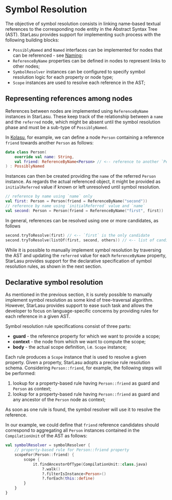# Symbol Resolution

The objective of symbol resolution consists in linking name-based textual references to the corresponding node entity in the Abstract Syntax Tree (AST). StarLasu provides support for implementing such process with the following building blocks:

* `PossiblyNamed` and `Named` interfaces can be implemented for nodes that can be referenced - see [Naming](https://github.com/Strumenta/StarLasu/blob/main/documentation/naming.md);
* `ReferenceByName` properties can be defined in nodes to represent links to other nodes;
* `SymbolResolver` instances can be configured to specify symbol resolution logic for each property or node type;
* `Scope` instances are used to resolve each reference in the AST;

## Representing references among nodes

References between nodes are implemented using `ReferenceByName` instances in StarLasu. These keep track of the relationship between a `name` and the `referred` node, which might be absent until the symbol resolution phase and must be a sub-type of `PossiblyNamed`. 

In [Kolasu](https://github.com/Strumenta/kolasu), for example, we can define a node `Person` containing a reference `friend` towards another `Person` as follows:
```kotlin
data class Person(
    override val name: String,
    val friend: ReferenceByName<Person> // <-- reference to another `Person`
) : PossiblyNamed
```
Instances can then be created providing the `name` of the referred `Person` instance. As regards the actual referenced object, it might be provided as `initialReferred` value if known or left unresolved until symbol resolution.
```kotlin
// reference by name using `name` only
val first: Person = Person(friend = ReferenceByName("second"))
// reference by name using `initialReferred` value and `name`
val second: Person = Person(friend = ReferenceByName("first", first))
```
In general, references can be resolved using one or more candidates, as follows
```kotlin
second.tryToResolve(first) // <-- `first` is the only candidate
second.tryToResolve(listOf(first, second, others)) // <-- list of candidates
```
While it is possible to manually implement symbol resolution by traversing the AST and updating the `referred` value for each `ReferenceByName` property, StarLasu provides support for the declarative specification of symbol resolution rules, as shown in the next section.

## Declarative symbol resolution

As mentioned in the previous section, it is surely possible to manually implement symbol resolution as some kind of tree-traversal algorithm. However, StarLasu provides support to ease such task and allows the developer to focus on language-specific concerns by providing rules for each reference in a given AST.

Symbol resolution rule specifications consist of three parts:

* __guard__ - the reference property for which we want to provide a scope;
* __context__ - the node from which we want to compute the scope;
* __body__ - the actual scope definition, i.e. `Scope` instance;

Each rule produces a `Scope` instance that is used to resolve a given property. Given a property, StarLasu adopts a precise rule resolution schema. Considering `Person::friend`, for example, the following steps will be performed: 

1) lookup for a property-based rule having `Person::friend` as guard and `Person` as context;  
2) lookup for a property-based rule having `Person::friend` as guard and any ancestor of the `Person` node as context;

As soon as one rule is found, the symbol resolver will use it to resolve the reference.

In our example, we could define that `friend` reference candidates should correspond to aggregating all `Person` instances contained in the `CompilationUnit` of the AST as follows:
```kotlin
val symbolResolver = symbolResolver {
    // property-based rule for Person::friend property
    scopeFor(Person::friend) {
        scope {
            it.findAncestorOfType(CompilationUnit::class.java)
                ?.walk()
                ?.filterIsInstance<Person>()
                ?.forEach(this::define)
        }
    }
}
```
